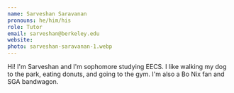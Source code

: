 ```yaml
---
name: Sarveshan Saravanan
pronouns: he/him/his
role: Tutor
email: sarveshan@berkeley.edu
website: 
photo: sarveshan-saravanan-1.webp
---
```


Hi! I'm Sarveshan and I'm sophomore studying EECS. I like walking my dog to the park, eating donuts, and going to the gym. I'm also a Bo Nix fan and SGA bandwagon.